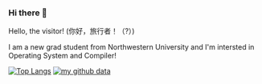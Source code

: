 ### Hi there 👋

Hello, the visitor! (你好，旅行者！（?）)

I am a new grad student from Northwestern University and I'm intersted in Operating System and Compiler!



[![Top Langs](https://github-readme-stats.vercel.app/api/top-langs/?username=USBskycrafts&layout=compact)](https://github.com/anuraghazra/github-readme-stats) [![my github data](https://github-readme-stats.vercel.app/api?username=USBskycrafts)]()

